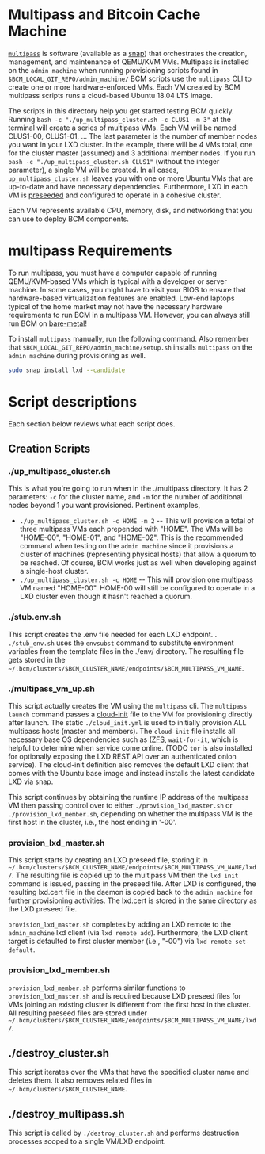 # Multipass and Bitcoin Cache Machine

[`multipass`](https://github.com/CanonicalLtd/multipass) is software (available as a [snap](https://snapcraft.io/)) that orchestrates the creation, management, and maintenance of QEMU/KVM VMs. Multipass is installed on the `admin machine` when running provisioning scripts found in `$BCM_LOCAL_GIT_REPO/admin_machine/` BCM scripts use the `multipass` CLI to create one or more hardware-enforced VMs. Each VM created by BCM multipass scripts runs a cloud-based Ubuntu 18.04 LTS image.

The scripts in this directory help you get started testing BCM quickly. Running `bash -c "./up_multipass_cluster.sh -c CLUS1 -m 3"` at the terminal will create a series of multipass VMs. Each VM will be named CLUS1-00, CLUS1-01, ...  The last parameter is the number of member nodes you want in your LXD cluster.  In the example, there will be 4 VMs total, one for the cluster master (assumed) and 3 additional member nodes. If you run `bash -c "./up_multipass_cluster.sh CLUS1"` (without the integer parameter), a single VM will be created. In all cases, `up_multipass_cluster.sh` leaves you with one or more Ubuntu VMs that are up-to-date and have necessary dependencies. Furthermore, LXD in each VM is [preseeded](https://lxd.readthedocs.io/en/latest/clustering/#preseed) and configured to operate in a cohesive cluster. 

Each VM represents available CPU, memory, disk, and networking that you can use to deploy BCM components.

# multipass Requirements

To run multipass, you must have a computer capable of running QEMU/KVM-based VMs which is typical with a developer or server machine. In some cases, you might have to visit your BIOS to ensure that hardware-based virtualization features are enabled. Low-end laptops typical of the home market may not have the necessary hardware requirements to run BCM in a multipass VM. However, you can always still run BCM on [bare-metal](./lxd/README.md)!  

To install `multipass` manually, run the following command. Also remember that `$BCM_LOCAL_GIT_REPO/admin_machine/setup.sh` installs `multipass` on the `admin machine` during provisioning as well.

```bash
sudo snap install lxd --candidate
```

# Script descriptions

Each section below reviews what each script does.

## Creation Scripts

### ./up_multipass_cluster.sh

This is what you're going to run when in the ./multipass directory. It has 2 parameters: `-c` for the cluster name, and `-m` for the number of additional nodes beyond 1 you want provisioned.  Pertinent examples, 

* `./up_multipass_cluster.sh -c HOME -m 2` -- This will provision a total of three multipass VMs each prepended with "HOME". The VMs will be "HOME-00", "HOME-01", and "HOME-02". This is the recommended command when testing on the `admin machine` since it provisions a cluster of machines (representing physical hosts) that allow a quorum to be reached. Of course, BCM works just as well when developing against a single-host cluster.
* `./up_multipass_cluster.sh -c HOME` -- This will provision one multipass VM named "HOME-00". HOME-00 will still be configured to operate in a LXD cluster even though it hasn't reached a quorum.

### ./stub.env.sh

This script creates the .env file needed for each LXD endpoint. . `./stub_env.sh` uses the `envsubst` command to substitute environment variables from the template files in the ./env/ directory. The resulting file gets stored in the `~/.bcm/clusters/$BCM_CLUSTER_NAME/endpoints/$BCM_MULTIPASS_VM_NAME`.

### ./multipass_vm_up.sh

This script actually creates the VM using the `multipass` cli.  The `multipass launch` command passes a [cloud-init](https://cloud-init.io/) file to the VM for provisioning directly after launch. The static `./cloud_init.yml` is used to initially provision ALL multipass hosts (master and members). The `cloud-init` file installs all necessary base OS dependencies such as ([ZFS](https://en.wikipedia.org/wiki/ZFS), `wait-for-it`, which is helpful to determine when service come online. (TODO `tor` is also installed for optionally exposing the LXD REST API over an authenticated onion service). The cloud-init definition also removes the default LXD client that comes with the Ubuntu base image and instead installs the latest candidate LXD via snap.

This script continues by obtaining the runtime IP address of the multipass VM then passing control over to either `./provision_lxd_master.sh` or `./provision_lxd_member.sh`, depending on whether the multipass VM is the first host in the cluster, i.e., the host ending in '-00'.

### provision_lxd_master.sh

This script starts by creating an LXD preseed file, storing it in `~/.bcm/clusters/$BCM_CLUSTER_NAME/endpoints/$BCM_MULTIPASS_VM_NAME/lxd/`. The resulting file is copied up to the multipass VM then the `lxd init` command is issued, passing in the preseed file. After LXD is configured, the resulting lxd.cert file in the daemon is copied back to the `admin_machine` for further provisioning activities. The lxd.cert is stored in the same directory as the LXD preseed file. 

`provision_lxd_master.sh` completes by adding an LXD remote to the `admin_machine` lxd client (via `lxd remote add`). Furthermore, the LXD client target is defaulted to first cluster member (i.e., "-00") via `lxd remote set-default`.

### provision_lxd_member.sh

`provision_lxd_member.sh` performs similar functions to `provision_lxd_master.sh` and is required because LXD preseed files for VMs joining an existing cluster is different from the first host in the cluster. All resulting preseed files are stored under `~/.bcm/clusters/$BCM_CLUSTER_NAME/endpoints/$BCM_MULTIPASS_VM_NAME/lxd/`.

## ./destroy_cluster.sh

This script iterates over the VMs that have the specified cluster name and deletes them. It also removes related files in `~/.bcm/clusters/$BCM_CLUSTER_NAME`.

## ./destroy_multipass.sh

This script is called by `./destroy_cluster.sh` and performs destruction processes scoped to a single VM/LXD endpoint.